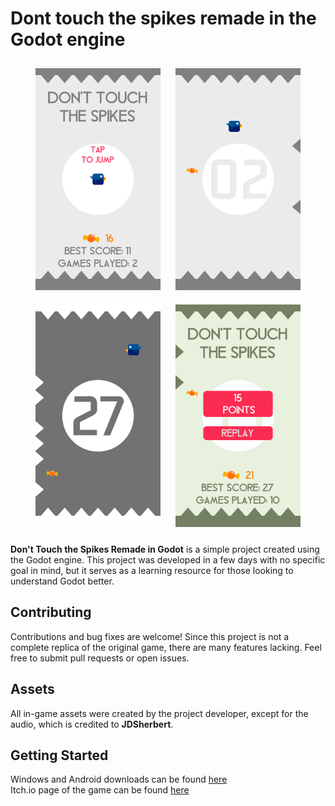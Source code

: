 # Dont touch the spikes remade in the Godot engine

<div align="center">
  <img src="Screenshots/Screenshot-Menu.png" alt="Game Screenshot" width="200" style="display: inline-block; margin: 10px;"/>
  <img src="Screenshots/Screenshot-InGame-1.png" alt="In-Game 1 Screenshot" width="200" style="display: inline-block; margin: 10px;"/>
  <img src="Screenshots/Screenshot-InGame-3.png" alt="In-Game 3 Screenshot" width="200" style="display: inline-block; margin: 10px;"/>
  <img src="Screenshots/Screenshot-DeathScreen.png" alt="Death Screen Screenshot" width="200" style="display: inline-block; margin: 10px;"/>
</div>

**Don't Touch the Spikes Remade in Godot** is a simple project created using the Godot engine. This project was developed in a few days with no specific goal in mind, but it serves as a learning resource for those looking to understand Godot better.

## Contributing
Contributions and bug fixes are welcome! Since this project is not a complete replica of the original game, there are many features lacking. Feel free to submit pull requests or open issues.

## Assets
All in-game assets were created by the project developer, except for the audio, which is credited to **JDSherbert**.

## Getting Started
Windows and Android downloads can be found [here](https://github.com/m1zukash1/Dont-touch-the-spikes-godot-clone/releases)<br>
Itch.io page of the game can be found [here](https://m1zukash1.itch.io/dtts-remade-in-godot)
